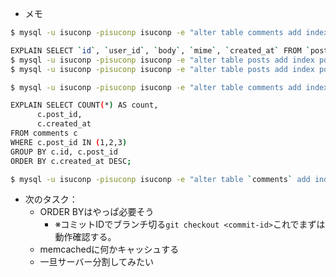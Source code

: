 - メモ
```bash
$ mysql -u isuconp -pisuconp isuconp -e "alter table comments add index post_id_index (post_id, created_at DESC);"

EXPLAIN SELECT `id`, `user_id`, `body`, `mime`, `created_at` FROM `posts` ORDER BY `created_at` DESC;
$ mysql -u isuconp -pisuconp isuconp -e "alter table posts add index posts_order_idx (created_at DESC);"
$ mysql -u isuconp -pisuconp isuconp -e "alter table posts add index posts_user_idx (user_id, created_at DESC);"

$ mysql -u isuconp -pisuconp isuconp -e "alter table comments add index idx_user_id (user_id);"

EXPLAIN SELECT COUNT(*) AS count,
      c.post_id,
      c.created_at
FROM comments c
WHERE c.post_id IN (1,2,3)
GROUP BY c.id, c.post_id
ORDER BY c.created_at DESC;

$ mysql -u isuconp -pisuconp isuconp -e "alter table `comments` add index `idx_user_id` (`user_id`);"
```

- 次のタスク：
  - ORDER BYはやっぱ必要そう
    - ※コミットIDでブランチ切る`git checkout <commit-id>`これでまずは動作確認する。
  - memcachedに何かキャッシュする
  - 一旦サーバー分割してみたい
